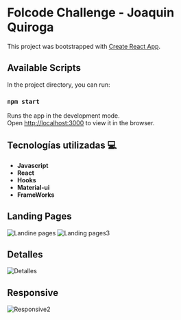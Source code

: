 # Folcode Challenge - Joaquin Quiroga

This project was bootstrapped with [Create React App](https://github.com/facebook/create-react-app).

## Available Scripts

In the project directory, you can run:

### `npm start`

Runs the app in the development mode.\
Open [http://localhost:3000](http://localhost:3000) to view it in the browser.

## Tecnologías utilizadas :computer: 

* __Javascript__
* __React__
* __Hooks__
* __Material-ui__
* __FrameWorks__

## Landing Pages

![Landine pages](https://user-images.githubusercontent.com/66262842/134862573-0042ad1c-df91-45cd-addd-586647dd6591.jpg)
![Landing pages3](https://user-images.githubusercontent.com/66262842/134862717-f7153538-6d7e-43a8-8f05-c9cf986dca66.jpg)
## Detalles
![Detalles](https://user-images.githubusercontent.com/66262842/134862897-8d37108b-9358-432a-9ee8-b8303216f280.jpg)
## Responsive
![Responsive2](https://user-images.githubusercontent.com/66262842/134863716-674fded6-778b-4d19-93e6-0c13303d0b45.jpg)

